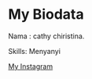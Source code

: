 <!DOCTYPE html>
<html>
<head>

</head>
<body>
<h1>My Biodata</h1>
<p>Nama : cathy chiristina.</p>
<p>Skills: Menyanyi</p>
  <a href="https://Instagram.com/cthylvvvv">My Instagram</a>

</body>
</html>
